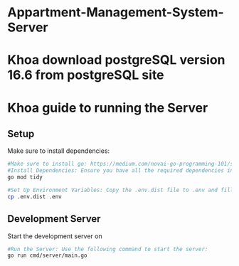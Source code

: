 # Appartment-Management-System-Server

# Khoa download postgreSQL version 16.6 from postgreSQL site

# Khoa guide to running the Server


## Setup

Make sure to install dependencies:
```bash
#Make sure to install go: https://medium.com/novai-go-programming-101/step-by-step-guide-to-installing-go-golang-on-windows-linux-and-mac-cab22d0320ef 
#Install Dependencies: Ensure you have all the required dependencies installed. You can do this by running:
go mod tidy

#Set Up Environment Variables: Copy the .env.dist file to .env and fill in the necessary environment variables.
cp .env.dist .env
```

## Development Server

Start the development server on

```bash
#Run the Server: Use the following command to start the server:
go run cmd/server/main.go
```